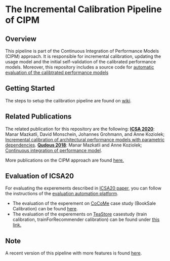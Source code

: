 # The Incremental Calibration Pipeline of CIPM
## Overview
This pipeline is part of the Continuous Integration of Performance Models (CIPM) approach. It is responsible for incremental calibration, updating the usage model and the initial self-validation of the calibrated performance models.
Moreover, this repository includes a source code for [automatic evaluation of the calibtrated performance models](https://github.com/CIPM-tools/Incremental-Calibration-Pipeline/tree/master/evaluation/evaluation-automation-platform)

## Getting Started
The steps to setup the calibration pipeline are found on [wiki](https://github.com/CIPM-tools/Incremental-Calibration-Pipeline/wiki/Calibration-Pipeline-Setup).

## Related Publications
The related publication for this repository are the following:
**[ICSA 2020](http://icsa-conferences.org/2020/index.html)**: Manar Mazkatli, David Monschein, Johannes Grohmann, and Anne Koziolek; [Incremental calibration of architectural performance models with parametric dependencies]( https://sdqweb.ipd.kit.edu/publications/pdfs/mazkatli2020a.pdf).
**[Qudous 2018](http://2018.qudos-workshop.org/)**: Manar Mazkatli and Anne Koziolek; [Continuous integration of performance model]( https://sdqweb.ipd.kit.edu/publications/pdfs/Mazkatli2018Qudos1.pdf).

More publications on the CIPM approach are found [here.](https://are.ipd.kit.edu/people/manar-mazkatli/publications/) 
## Evaluation of ICSA20 
For evaluating the experements described in [ICSA20 paper](https://sdqweb.ipd.kit.edu/publications/pdfs/mazkatli2020a.pdf), you can follow the instructions of the [evaluation automation platform](https://github.com/CIPM-tools/Incremental-Calibration-Pipeline/tree/master/evaluation/evaluation-automation-platform).
-  The evaluation of the experement on [CoCoMe](https://github.com/cocome-community-case-study/cocome-cloud-jee-platform-migration) case study (BookSale Calibration) can be found [here](https://github.com/CIPM-tools/Incremental-Calibration-Pipeline/tree/master/evaluation/evaluation-automation-platform/src/main/java/paper/evaluation/automation/start/cocome).
- The evaluation of the experements on [TeaStore](https://github.com/CIPM-tools/TeaStore) casestudy (train calibration, trainForRecommender calibration) can be found under [this link.](https://github.com/CIPM-tools/Incremental-Calibration-Pipeline/tree/master/evaluation/evaluation-automation-platform/src/main/java/paper/evaluation/automation/start/teastore)
## Note
A recent version of this pipeline with more features is found [here](https://github.com/CIPM-tools/CIPM-Pipeline).
